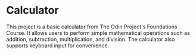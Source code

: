 # Calculator

This project is a basic calculator from The Odin Project's Foundations Course. It allows users to perform simple mathematical operations such as addition, subtraction, multiplication, and division. The calculator also supports keyboard input for convenience.